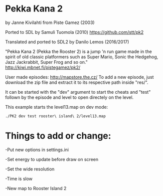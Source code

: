 # Pekka Kana 2
by Janne Kivilahti from Piste Gamez (2003)

Ported to SDL by Samuli Tuomola (2010)
https://github.com/stt/pk2

Translated and ported to SDL2 by Danilo Lemos (2016/2017)

"Pekka Kana 2 (Pekka the Rooster 2) is a jump 'n run game made in the spirit of old classic platformers such as Super Mario, Sonic the Hedgehog, Jazz Jackrabbit, Super Frog and so on."
http://kiwi.mbnet.fi/pistegamez/pk2/

User made episodes:
http://mapstore.the.cz/
To add a new episode, just download the zip file and extract it to its respective path inside "res/".

It can be started with the "dev" argument to start the
cheats and "test" follown by the episode and level to
open directely on the level.

This example starts the level13.map on dev mode:
```
./PK2 dev test rooster\ island\ 2/level13.map
```

# Things to add or change:
 -Put new options in settings.ini

 -Set energy to update before draw on screen

 -Set the wide resolution

 -Time is slow

 -New map to Rooster Island 2
